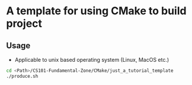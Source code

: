 # A template for using CMake to build project

## Usage
* Applicable to unix based operating system (Linux, MacOS etc.)
```bash
cd <Path>/CS101-Fundamental-Zone/CMake/just_a_tutorial_template
./produce.sh
```
